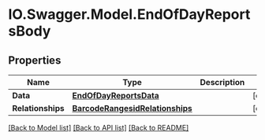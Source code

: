 # IO.Swagger.Model.EndOfDayReportsBody
## Properties

Name | Type | Description | Notes
------------ | ------------- | ------------- | -------------
**Data** | [**EndOfDayReportsData**](EndOfDayReportsData.md) |  | [optional] 
**Relationships** | [**BarcodeRangesidRelationships**](BarcodeRangesidRelationships.md) |  | [optional] 

[[Back to Model list]](../README.md#documentation-for-models) [[Back to API list]](../README.md#documentation-for-api-endpoints) [[Back to README]](../README.md)

